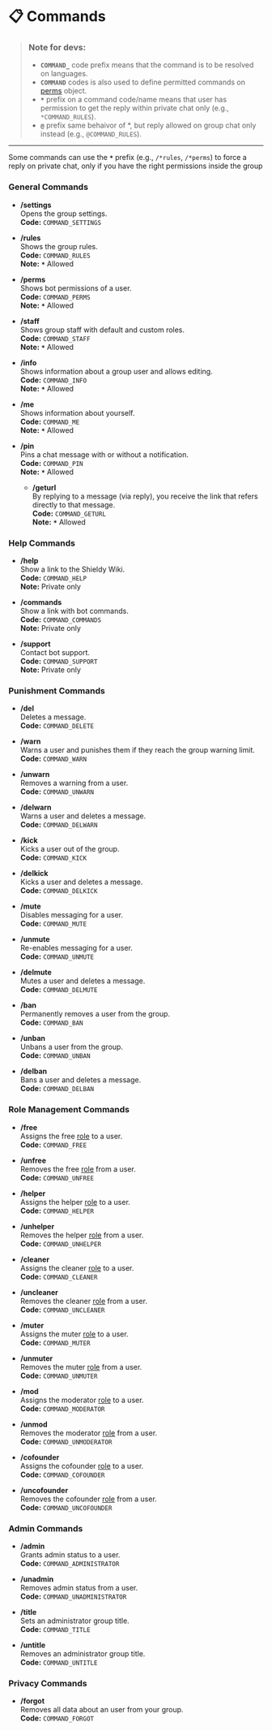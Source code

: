 # 📋 Commands

> ### Note for devs: 
> - **`COMMAND_`** code prefix means that the command is to be resolved on languages.
> - **`COMMAND`** codes is also used to define permitted commands on [perms](../documentation/GHBot.md/#LGHPerms) object.
> - **`*`** prefix on a command code/name means that user has permission to get the reply within private chat only (e.g., `*COMMAND_RULES`).
> - **`@`** prefix same behaivor of *, but reply allowed on group chat only instead (e.g., `@COMMAND_RULES`).

---

Some commands can use the **`*`** prefix (e.g., `/*rules`, `/*perms`) to force a reply on private chat, only if you have the right permissions inside the group

### General Commands

- **/settings**  
  Opens the group settings.  
  **Code:** `COMMAND_SETTINGS`

- **/rules**  
  Shows the group rules.  
  **Code:** `COMMAND_RULES`  
  **Note:** **`*`** Allowed

- **/perms**  
  Shows bot permissions of a user.  
  **Code:** `COMMAND_PERMS`  
  **Note:** **`*`** Allowed

- **/staff**  
  Shows group staff with default and custom roles.  
  **Code:** `COMMAND_STAFF`  
  **Note:** **`*`** Allowed

- **/info**  
  Shows information about a group user and allows editing.  
  **Code:** `COMMAND_INFO`  
  **Note:** **`*`** Allowed

- **/me**  
  Shows information about yourself.  
  **Code:** `COMMAND_ME`  
  **Note:** **`*`** Allowed

- **/pin**  
  Pins a chat message with or without a notification.  
  **Code:** `COMMAND_PIN`  
  **Note:** **`*`** Allowed

  - **/geturl**     
  By replying to a message (via reply), you receive the link that refers directly to that message.    
  **Code:** `COMMAND_GETURL`    
  **Note:** **`*`** Allowed   

### Help Commands

- **/help**  
  Show a link to the Shieldy Wiki.   
  **Code:** `COMMAND_HELP`   
  **Note:** Private only     

- **/commands**   
  Show a link with bot commands.  
  **Code:** `COMMAND_COMMANDS`   
  **Note:** Private only     

- **/support**  
  Contact bot support.    
  **Code:** `COMMAND_SUPPORT`   
  **Note:** Private only   

### Punishment Commands

- **/del**  
  Deletes a message.  
  **Code:** `COMMAND_DELETE`

- **/warn**  
  Warns a user and punishes them if they reach the group warning limit.  
  **Code:** `COMMAND_WARN`

- **/unwarn**  
  Removes a warning from a user.  
  **Code:** `COMMAND_UNWARN`

- **/delwarn**  
  Warns a user and deletes a message.  
  **Code:** `COMMAND_DELWARN`

- **/kick**  
  Kicks a user out of the group.  
  **Code:** `COMMAND_KICK`

- **/delkick**  
  Kicks a user and deletes a message.  
  **Code:** `COMMAND_DELKICK`

- **/mute**  
  Disables messaging for a user.  
  **Code:** `COMMAND_MUTE`

- **/unmute**  
  Re-enables messaging for a user.  
  **Code:** `COMMAND_UNMUTE`

- **/delmute**  
  Mutes a user and deletes a message.  
  **Code:** `COMMAND_DELMUTE`

- **/ban**  
  Permanently removes a user from the group.  
  **Code:** `COMMAND_BAN`

- **/unban**  
  Unbans a user from the group.  
  **Code:** `COMMAND_UNBAN`

- **/delban**  
  Bans a user and deletes a message.  
  **Code:** `COMMAND_DELBAN`

### Role Management Commands

- **/free**  
  Assigns the free [role](roles.md) to a user.  
  **Code:** `COMMAND_FREE`

- **/unfree**  
  Removes the free [role](roles.md) from a user.  
  **Code:** `COMMAND_UNFREE`

- **/helper**  
  Assigns the helper [role](roles.md) to a user.  
  **Code:** `COMMAND_HELPER`

- **/unhelper**  
  Removes the helper [role](roles.md) from a user.  
  **Code:** `COMMAND_UNHELPER`

- **/cleaner**  
  Assigns the cleaner [role](roles.md) to a user.  
  **Code:** `COMMAND_CLEANER`

- **/uncleaner**  
  Removes the cleaner [role](roles.md) from a user.  
  **Code:** `COMMAND_UNCLEANER`

- **/muter**  
  Assigns the muter [role](roles.md) to a user.  
  **Code:** `COMMAND_MUTER`

- **/unmuter**  
  Removes the muter [role](roles.md) from a user.  
  **Code:** `COMMAND_UNMUTER`

- **/mod**  
  Assigns the moderator [role](roles.md) to a user.  
  **Code:** `COMMAND_MODERATOR`

- **/unmod**  
  Removes the moderator [role](roles.md) from a user.  
  **Code:** `COMMAND_UNMODERATOR`

- **/cofounder**  
  Assigns the cofounder [role](roles.md) to a user.  
  **Code:** `COMMAND_COFOUNDER`

- **/uncofounder**  
  Removes the cofounder [role](roles.md) from a user.  
  **Code:** `COMMAND_UNCOFOUNDER`

### Admin Commands

- **/admin**  
  Grants admin status to a user.  
  **Code:** `COMMAND_ADMINISTRATOR`

- **/unadmin**  
  Removes admin status from a user.  
  **Code:** `COMMAND_UNADMINISTRATOR`

- **/title**  
  Sets an administrator group title.  
  **Code:** `COMMAND_TITLE`

- **/untitle**  
  Removes an administrator group title.  
  **Code:** `COMMAND_UNTITLE`

### Privacy Commands

- **/forgot**  
  Removes all data about an user from your group.  
  **Code:** `COMMAND_FORGOT`

</br>
